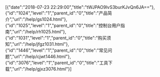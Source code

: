 [{"date":"2018-07-23 22:29:00","title":"tWJPAO9lvS3burKJvQn6JA=="},{"id":"1024","level":"1","parent_id":"0","title":"产品简介","url":"/help/gs1024.html"},{"id":"1025","level":"1","parent_id":"0","title":"控制台用户指南","url":"/help/rh1025.html"},{"id":"1031","level":"1","parent_id":"0","title":"购买须知","url":"/help/jfgz1031.html"},{"id":"1446","level":"1","parent_id":"0","title":"常见问题","url":"/help/cjwt1446.html"},{"id":"3076","level":"1","parent_id":"0","title":"工具下载","url":"/help/gjxz3076.html"}]